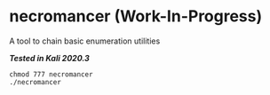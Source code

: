 # necromancer (Work-In-Progress)
A tool to chain basic enumeration utilities

**_Tested in Kali 2020.3_**  
```
chmod 777 necromancer
./necromancer
```
